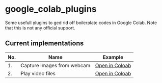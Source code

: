# google_colab_plugins

Some usefull plugins to ged rid off boilerplate codes in Google Colab. Note that this is not any official support.

## Current implementations

| No. | Name | Example |
| --- | ---- | ------- |
| 1. | Capture images from webcam | [Open in Coloab](https://colab.research.google.com/github/shashikg/google_colab_plugins/blob/master/examples/cameraCapture.ipynb) |
| 2. | Play video files | [Open in Coloab](https://colab.research.google.com/github/shashikg/google_colab_plugins/blob/master/examples/playVideo.ipynb) |
